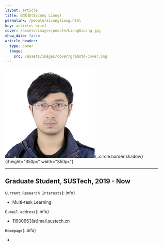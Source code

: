 ```yaml
---
layout: article
title: 梁思聪(Sicong Liang)
permalink: /people/sicongliang.html
key: articles-brief
cover: /assets/images/people/LiangSicong.jpg
show_date: false
article_header:
  type: cover
  image:
    src: /assets/images/cover/gradstd-cover.png
---
```


![Image](/assets/images/people/LiangSicong.jpg){:.circle.border.shadow}{:height="350px" width="350px"}

<div class="article__content" markdown="1">

---

## Graduate Student, SUSTech, 2019 - Now

<!--more-->

`Current Research Interests`{:.info}

- Multi-task Learning

`E-mail address`{:.info}

- 11930663[at]mail.sustech.cn

`Homepage`{:.info}

<div class="author-links">
  <ul class="menu menu--nowrap menu--inline">
	  <li title="homepage">
	  <a class="button button--circle mail-button" itemprop="sameAs" href="https://median-lab.github.io/" target="_blank">
	    <i class="fa fa-home"></i>
	  </a>
  	  </li>
  </ul>
</div>
</div>